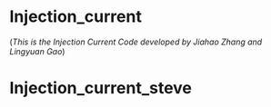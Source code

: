 # Injection_current
(*This is the Injection Current Code developed by Jiahao Zhang and Lingyuan Gao*)
# Injection_current_steve
